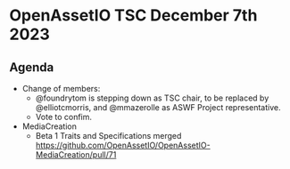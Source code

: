 # OpenAssetIO TSC December 7th 2023

## Agenda

- Change of members:
  - @foundrytom is stepping down as TSC chair, to be replaced by
    @elliotcmorris, and @mmazerolle as ASWF Project representative.
  - Vote to confim.
- MediaCreation
  - Beta 1 Traits and Specifications merged
    https://github.com/OpenAssetIO/OpenAssetIO-MediaCreation/pull/71
